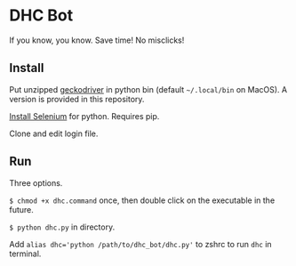 # DHC Bot
If you know, you know. Save time! No misclicks!

## Install

Put unzipped [geckodriver](https://github.com/mozilla/geckodriver) in python bin (default `~/.local/bin` on MacOS). A version is provided in this repository.

[Install Selenium](https://selenium-python.readthedocs.io/installation.html) for python. Requires pip.

Clone and edit login file.

## Run

Three options.

`$ chmod +x dhc.command` once, then double click on the executable in the future.

`$ python dhc.py` in directory.

Add `alias dhc='python /path/to/dhc_bot/dhc.py'` to zshrc to run `dhc` in terminal.
